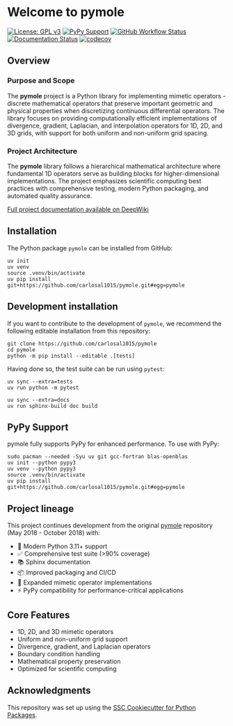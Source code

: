 # Welcome to pymole

[![License: GPL v3](https://img.shields.io/badge/License-GPLv3-blue.svg)](https://www.gnu.org/licenses/gpl-3.0)
[![PyPy Support](https://img.shields.io/badge/PyPy-supported-brightgreen.svg)](https://pypy.org)
[![GitHub Workflow Status](https://img.shields.io/github/actions/workflow/status/carlosal1015/pymole/ci.yml?branch=main)](https://github.com/carlosal1015/pymole/actions/workflows/ci.yml)
[![Documentation Status](https://readthedocs.org/projects/pymole/badge/)](https://pymole.readthedocs.io/)
[![codecov](https://codecov.io/gh/carlosal1015/pymole/branch/main/graph/badge.svg)](https://codecov.io/gh/carlosal1015/pymole)

## Overview

### Purpose and Scope

The **pymole** project is a Python library for implementing mimetic operators - discrete mathematical operators that preserve important geometric and physical properties when discretizing continuous differential operators. The library focuses on providing computationally efficient implementations of divergence, gradient, Laplacian, and interpolation operators for 1D, 2D, and 3D grids, with support for both uniform and non-uniform grid spacing.

### Project Architecture

The **pymole** library follows a hierarchical mathematical architecture where fundamental 1D operators serve as building blocks for higher-dimensional implementations. The project emphasizes scientific computing best practices with comprehensive testing, modern Python packaging, and automated quality assurance.

[Full project documentation available on DeepWiki](https://deepwiki.com/carlosal1015/pymole)

## Installation

The Python package `pymole` can be installed from GitHub:

```console
uv init
uv venv
source .venv/bin/activate
uv pip install git+https://github.com/carlosal1015/pymole.git#egg=pymole
```

## Development installation

If you want to contribute to the development of `pymole`, we recommend
the following editable installation from this repository:

```console
git clone https://github.com/carlosal1015/pymole
cd pymole
python -m pip install --editable .[tests]
```

Having done so, the test suite can be run using `pytest`:

```console
uv sync --extra=tests
uv run python -m pytest
```

```console
uv sync --extra=docs
uv run sphinx-build doc build
```

## PyPy Support

pymole fully supports PyPy for enhanced performance. To use with PyPy:

```console
sudo pacman --needed -Syu uv git gcc-fortran blas-openblas
uv init --python pypy3
uv venv --python pypy3
source .venv/bin/activate
uv pip install git+https://github.com/carlosal1015/pymole.git#egg=pymole
```

## Project lineage

This project continues development from the original [pymole](https://github.com/nutrik/pymole)
repository (May 2018 - October 2018) with:

- 🚀 Modern Python 3.11+ support
- ✅ Comprehensive test suite (>90% coverage)
- 📚 Sphinx documentation
- 📦 Improved packaging and CI/CD
- 🧩 Expanded mimetic operator implementations
- ⚡ PyPy compatibility for performance-critical applications

## Core Features

- 1D, 2D, and 3D mimetic operators
- Uniform and non-uniform grid support
- Divergence, gradient, and Laplacian operators
- Boundary condition handling
- Mathematical property preservation
- Optimized for scientific computing

## Acknowledgments

This repository was set up using the [SSC Cookiecutter for Python Packages](https://github.com/ssciwr/cookiecutter-python-package).